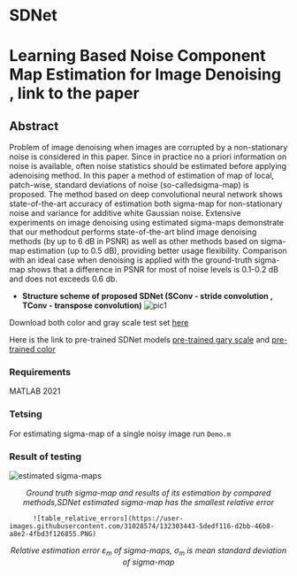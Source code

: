 # SDNet

# Learning Based Noise Component Map Estimation for Image Denoising , link to the paper

 ##  Abstract 
 Problem  of  image  denoising  when  images  are corrupted  by  a  non-stationary  noise  is  considered  in  this  paper. Since  in  practice  no  a  priori  information  on  noise  is  available, often   noise   statistics   should   be   estimated   before   applying   adenoising   method.   In   this   paper   a   method   of   estimation   of map  of  local,  patch-wise,  standard  deviations  of  noise  (so-calledsigma-map) is proposed. The method based on deep convolutional neural network shows state-of-the-art accuracy of estimation both sigma-map  for  non-stationary  noise  and  variance  for  additive white  Gaussian  noise.  Extensive  experiments  on  image  denoising  using  estimated  sigma-maps  demonstrate  that  our  methodout performs  state-of-the-art  blind  image  denoising  methods  (by up to 6 dB in PSNR) as well as other methods based on sigma-map estimation (up to 0.5 dB), providing better usage flexibility. Comparison  with  an  ideal  case  when  denoising  is  applied  with the ground-truth sigma-map shows that a difference in PSNR for most  of  noise  levels  is  0.1-0.2  dB  and  does  not  exceeds  0.6  db.
 
 + **Structure scheme of proposed SDNet (SConv - stride convolution , TConv - transpose convolution)**
![pic1](https://user-images.githubusercontent.com/31028574/132021861-0cbd4ba0-31d4-46c9-9ede-79c67e496010.PNG)
                                 
Download both color and gray scale test set [here](https://drive.google.com/file/d/1n1fjtjQd7tvuDO7M4hSaaf6d7W2xpHSR/view?usp=sharing)

Here is the link to pre-trained SDNet models [pre-trained gary scale](https://drive.google.com/file/d/1BUkK6Ul1supB_mcjfxeUVxWtZ6VBdjLk/view?usp=sharing) and [pre-trained color](https://drive.google.com/file/d/1na7CvWsk5CrmSHWbG3HQTJEcRplaOFgQ/view?usp=sharing)

### Requirements ###
MATLAB 2021

### Tetsing ###
For estimating  sigma-map of a single noisy image run ``` Demo.m ``` 

### Result of testing ###

![estimated sigma-maps](https://user-images.githubusercontent.com/31028574/132257177-94a00af8-fca9-424e-ac4f-8a9eafddfe33.PNG)
<p align="center">
<i> Ground truth sigma-map and results of its estimation by compared methods,SDNet estimated sigma-map has the smallest relative error </i>
</p>


          ![table_relative_errors](https://user-images.githubusercontent.com/31028574/132303443-5dedf116-d2bb-46b8-a8e2-4fbd3f126855.PNG)


<p align="center">
<i> Relative estimation error ε<sub>m</sub> of sigma-maps, σ<sub>m</sub> is mean standard deviation of sigma-map </i>
</p>

  

